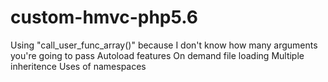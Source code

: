 # custom-hmvc-php5.6

Using "call_user_func_array()" because I don't know how many arguments you're going to pass
Autoload features
On demand file loading
Multiple inheritence
Uses of namespaces
